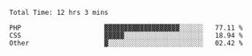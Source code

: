 <!--START_SECTION:waka-->

```text
Total Time: 12 hrs 3 mins

PHP                     ▓▓▓▓▓▓▓▓▓▓▓▓▓▓▓▓▓▓▓░░░░░░   77.11 %
CSS                     ▓▓▓▓▓░░░░░░░░░░░░░░░░░░░░   18.94 %
Other                   ▓░░░░░░░░░░░░░░░░░░░░░░░░   02.42 %
```

<!--END_SECTION:waka-->
